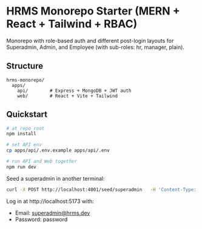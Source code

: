 # HRMS Monorepo Starter (MERN + React + Tailwind + RBAC)

Monorepo with role-based auth and different post-login layouts for Superadmin, Admin, and Employee (with sub-roles: hr, manager, plain).

## Structure

```
hrms-monorepo/
  apps/
    api/        # Express + MongoDB + JWT auth
    web/        # React + Vite + Tailwind
```

## Quickstart

```bash
# at repo root
npm install

# set API env
cp apps/api/.env.example apps/api/.env

# run API and Web together
npm run dev
```

Seed a superadmin in another terminal:

```bash
curl -X POST http://localhost:4001/seed/superadmin   -H 'Content-Type: application/json'   -d '{"name":"Super Admin","email":"superadmin@hrms.dev","password":"password"}'
```

Log in at http://localhost:5173 with:

- Email: superadmin@hrms.dev
- Password: password
